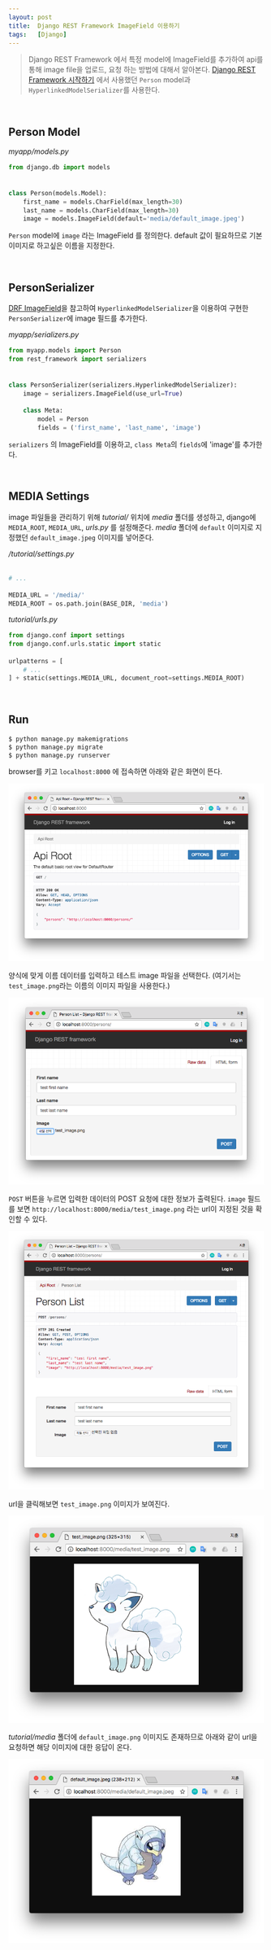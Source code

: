 ```yaml
---
layout: post
title:  Django REST Framework ImageField 이용하기
tags:   [Django]
---
```


> Django REST Framework 에서 특정 model에 ImageField를 추가하여 api를 통해 image file을 업로드, 요청 하는 방법에 대해서 알아본다. [Django REST Framework 시작하기](https://cjh5414.github.io/django-rest-framework/) 에서 사용했던 `Person` model과 `HyperlinkedModelSerializer`를 사용한다.  

<br/>  

## Person Model  

_myapp/models.py_  

```python
from django.db import models


class Person(models.Model):
    first_name = models.CharField(max_length=30)
    last_name = models.CharField(max_length=30)
    image = models.ImageField(default='media/default_image.jpeg')
```  

`Person` model에 `image` 라는 ImageField 를 정의한다. default 값이 필요하므로 기본 이미지로 하고싶은 이름을 지정한다.  

<br/>  

## PersonSerializer  

[DRF ImageField](http://www.django-rest-framework.org/api-guide/fields/#imagefield)을 참고하여 `HyperlinkedModelSerializer`을 이용하여 구현한 `PersonSerializer`에 image 필드를 추가한다.  

_myapp/serializers.py_  

```python
from myapp.models import Person
from rest_framework import serializers


class PersonSerializer(serializers.HyperlinkedModelSerializer):
    image = serializers.ImageField(use_url=True)

    class Meta:
        model = Person
        fields = ('first_name', 'last_name', 'image')
```  

`serializers` 의 ImageField를 이용하고, `class Meta`의 `fields`에 'image'를 추가한다.  

<br/>  

## MEDIA Settings  

image 파일들을 관리하기 위해 _tutorial/_ 위치에 _media_ 폴더를 생성하고, django에 `MEDIA_ROOT`, `MEDIA_URL`, _urls.py_ 를 설정해준다. _media_ 폴더에 `default` 이미지로 지정했던 `default_image.jpeg` 이미지를 넣어준다.    

_/tutorial/settings.py_  

```python

# ...

MEDIA_URL = '/media/'
MEDIA_ROOT = os.path.join(BASE_DIR, 'media')
```  

_tutorial/urls.py_  

```python
from django.conf import settings
from django.conf.urls.static import static

urlpatterns = [
    # ...
] + static(settings.MEDIA_URL, document_root=settings.MEDIA_ROOT)
```  

<br/>  

## Run  

```
$ python manage.py makemigrations
$ python manage.py migrate
$ python manage.py runserver
```  

browser를 키고 `localhost:8000` 에 접속하면 아래와 같은 화면이 뜬다.  

![home result](/images/DRF-imagefield/home-result.png)  

양식에 맞게 이름 데이터를 입력하고 테스트 image 파일을 선택한다. (여기서는 `test_image.png`라는 이름의 이미지 파일을 사용한다.)  

![input form](/images/DRF-imagefield/input-form.png)  

`POST` 버튼을 누르면 입력한 데이터의 POST 요청에 대한 정보가 출력된다. `image` 필드를 보면 `http://localhost:8000/media/test_image.png` 라는 url이 지정된 것을 확인할 수 있다.  

![request result](/images/DRF-imagefield/request-result.png)  

url을 클릭해보면 `test_image.png` 이미지가 보여진다.  

![test image result](/images/DRF-imagefield/test-image-result.png)  

_tutorial/media_ 폴더에 `default_image.png` 이미지도 존재하므로 아래와 같이 url을 요청하면 해당 이미지에 대한 응답이 온다.  

![default image result](/images/DRF-imagefield/default-image-result.png)  
